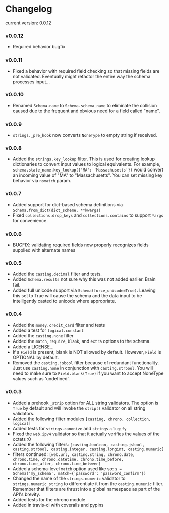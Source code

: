 # Changelog
current version: 0.0.12

### v0.0.12
* Required behavior bugfix

### v0.0.11
* Fixed a behavior with required field checking so that missing fields are not validated. Eventually might refactor the entire way the schema processes input...

### v0.0.10
* Renamed ``` Schema.name ``` to ``` Schema.schema_name ``` to eliminate the collision caused due to the frequent and obvious need for a field called "name".

### v0.0.9
* ``` strings._pre_hook ``` now converts ``` NoneType ``` to empty string if received.

### v0.0.8
* Added the ``` strings.key_lookup ``` filter. This is used for creating lookup dictionaries to convert input values to logical equivalents. For example, ``` schema.state_name.key_lookup({'MA': 'Massachusetts'}) ``` would convert an incoming value of "MA" to "Massachusetts". You can set missing key behavior via ``` nomatch ``` param.

### v0.0.7
* Added support for dict-based schema definitions via ``` Schema.from_dict(dict_scheme, **kwargs) ```
* Fixed ``` collections.drop_keys ``` and ``` collections.contains ``` to support ``` *args ``` for convenience.

### v0.0.6
* BUGFIX: validating required fields now properly recognizes fields supplied with alternate names

### v0.0.5
* Added the ``` casting.decimal ``` filter and tests.
* Added ``` Schema.results ``` not sure why this was not added earlier. Brain fail.
* Added full unicode support via ``` Schema(force_unicode=True) ```. Leaving this set to True will
cause the schema and the data input to be intelligently casted to unicode where appropriate.

### v0.0.4
* Added the ```money.credit_card``` filter and tests
* Added a test for ```logical.constant```
* Added the ```casting.none``` filter
* Added the ```match```, ```require```, ```blank```, and ```extra``` options to the schema.
* Added a LICENSE...
* If a ```Field``` is present, blank is NOT allowed by default. However, ```Field``` is OPTIONAL by default.
* Removed the ```casting.jsbool``` filter because of redundant functionality. Just use ```casting.none``` in conjunction with ```casting.strbool```. You will need to make sure to ```Field.blank(True)``` if you want to accept NoneType values such as 'undefined'.

### v0.0.3
* Added a prehook ```_strip``` option for ALL string validators. The option is ```True``` by default and will invoke the ```strip()``` validator on all string validators.
* Added the following filter modules ```[casting, chrono, collection, logical]```
* Added tests for ```strings.canonize``` and ```strings.slugify```
* Fixed the ```web.ipv4``` validator so that it actually verifies the values of the octets :0
* Added the following filters: ```[casting.boolean, casting.jsbool, casting.strbool, casting.integer, casting.longint, casting.numeric]```
* filters continued: ```[web.url, casting.string, chrono.date, chrono.time, chrono.datetime, chrono.time_before, chrono.time_after, chrono.time_between]```
* Added a schema-level ```match``` option used like so: ```s = Schema('my_schema', match={'password': 'password_confirm'})```
* Changed the name of the ```strings.numeric``` validator to ```strings.numeric_string``` to differentiate it from the ```casting.numeric``` filter. Remember that filters are thrust into a global namespace as part of the API's brevity.
* Added tests for the chrono module
* Added in travis-ci with coveralls and pypins